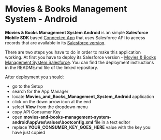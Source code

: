 # Movies & Books Management System - Android

**Movies & Books Management System Android** is an simple **Salesforce Mobile SDK** based [Connected App](https://help.salesforce.com/s/articleView?id=sf.connected_app_overview.htm&type=5) that uses Salesforce API to access records that are available in its [Salesforce version](https://github.com/artysta/movies-and-books-management-system-salesforce).

There are two steps you have to do in order to make this application working. At first you have to deploy its Salesforce version - [Movies & Books Management System Salesforce](https://github.com/artysta/movies-and-books-management-system-salesforce). You can find the deployment instructions in the README.md file of the linked repository.

After deployment you should:
 - go to the Setup
 - search for the App Manager
 - locate **Movies_and_Books_Management_System_Android** application
 - click on the down arrow icon at the end
 - select **View** from the dropdown menu
 - copy API Consumer Key
 - open **movies-and-books-management-system-android\app\res\values\bootconfig.xml** file in a text editor
 - replace **YOUR_CONSUMER_KEY_GOES_HERE** value with the key you have just copied